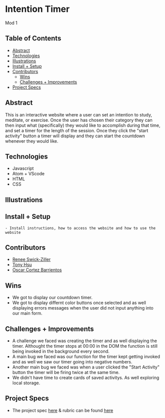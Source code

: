 # Intention Timer
Mod 1 


## Table of Contents
  - [Abstract](#abstract)
  - [Technologies](#technologies)
  - [Illustrations](#illustrations)
  - [Install + Setup](#set-up)
  - [Contributors](#contributors)
	- [Wins](#wins)
	- [Challenges + Improvements](#challenges-+-Improvements)
  - [Project Specs](#project-specs)

## Abstract
This is an interactive website where a user can set an intention to study, meditate, or exercise. 
Once the user has chosen their category they can then input what (specifically) they would like to accomplish during that time, and set a timer for the length of the session. Once they click the "start activity" button a timer will display and they can start the countdown whenever they would like.

## Technologies
  - Javascript
  - Atom + VScode
  - HTML 
  - CSS



## Illustrations

<!-- Pictures go here  -->


## Install + Setup
	- Install instructions, how to access the website and how to use the website



## Contributors
  - [Renee Swick-Ziller](https://github.com/reneeswick)
  - [Tony Hsu](https://github.com/tonydhsu)
  - [Oscar Cortez Barrientos](https://github.com/oacortez)

## Wins
- We got to display our countdown timer.
- We got to display differnt color buttons once selected and as well displaying errors messages when the user did not input anything into our main form.

## Challenges + Improvements
- A challenge we faced was creating the timer and as well displaying the timer. Althought the timer stops at 00:00 in the DOM the function is still being invoked in the background every second.
- A main bug we faced was our function for the timer kept getting invoked and as well we saw our timer going into negative numbers.
- Another main bug we faced was when a user clicked the "Start Activity" button the timer will be firing twice at the same time.
- We didn't have time to create cards of saved activitys. As well exploring local storage.


## Project Specs
  - The project spec [here]() & rubric can be found [here](https://frontend.turing.edu/projects/module-1/intention-timer-group.html)
